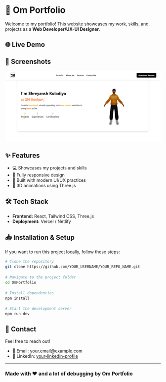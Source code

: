 # 🚀 Om Portfolio

Welcome to my portfolio! This website showcases my work, skills, and projects as a **Web Developer/UX-UI Designer**.

## 🌐 Live Demo

<!-- Add your live demo link here -->

## 📸 Screenshots

![Portfolio Preview](./public/WebPortfolioHomePage.png)

## ✨ Features

- 💻 Showcases my projects and skills
- 📱 Fully responsive design
- 🎨 Built with modern UI/UX practices
- 🌟 3D animations using Three.js

## 🛠 Tech Stack

- **Frontend:** React, Tailwind CSS, Three.js
- **Deployment:** Vercel / Netlify

## 📥 Installation & Setup

If you want to run this project locally, follow these steps:

```bash
# Clone the repository
git clone https://github.com/YOUR_USERNAME/YOUR_REPO_NAME.git

# Navigate to the project folder
cd OmPortfolio

# Install dependencies
npm install

# Start the development server
npm run dev
```

## 📧 Contact

Feel free to reach out!

- 📧 Email: [your.email@example.com](mailto:your.email@example.com)
- 🔗 LinkedIn: [your-linkedin-profile](https://www.linkedin.com/)

---

### Made with ❤️ and a lot of debugging by **Om Portfolio**
